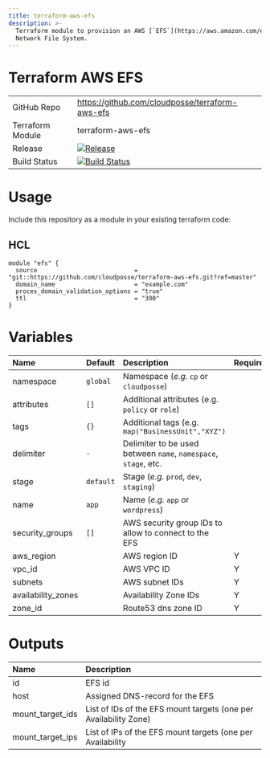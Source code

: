 ```yaml
---
title: terraform-aws-efs
description: >-
  Terraform module to provision an AWS [`EFS`](https://aws.amazon.com/efs/)
  Network File System.
---
```


# Terraform AWS EFS

|                  |                                                                                                                                                |
|:-----------------|:-----------------------------------------------------------------------------------------------------------------------------------------------|
| GitHub Repo      | <https://github.com/cloudposse/terraform-aws-efs>                                                                                              |
| Terraform Module | terraform-aws-efs                                                                                                                              |
| Release          | [![Release](https://img.shields.io/github/release/cloudposse/terraform-aws-efs.svg)](https://github.com/cloudposse/terraform-aws-efs/releases) |
| Build Status     | [![Build Status](https://travis-ci.org/cloudposse/terraform-aws-efs.svg)](https://travis-ci.org/cloudposse/terraform-aws-efs)                  |

# Usage

Include this repository as a module in your existing terraform code:

## HCL

```hcl
module "efs" {
  source                           = "git::https://github.com/cloudposse/terraform-aws-efs.git?ref=master"
  domain_name                      = "example.com"
  proces_domain_validation_options = "true"
  ttl                              = "300"
}
```

# Variables

| Name               | Default   | Description                                                     | Required |
|:-------------------|:----------|:----------------------------------------------------------------|:---------|
| namespace          | `global`  | Namespace (_e.g._ `cp` or `cloudposse`)                         |          |
| attributes         | `[]`      | Additional attributes (e.g. `policy` or `role`)                 |          |
| tags               | `{}`      | Additional tags (e.g. `map("BusinessUnit","XYZ")`               |          |
| delimiter          | `-`       | Delimiter to be used between `name`, `namespace`, `stage`, etc. |          |
| stage              | `default` | Stage (_e.g._ `prod`, `dev`, `staging`)                         |          |
| name               | `app`     | Name (_e.g._ `app` or `wordpress`)                              |          |
| security_groups    | `[]`      | AWS security group IDs to allow to connect to the EFS           |          |
| aws_region         |           | AWS region ID                                                   | Y        |
| vpc_id             |           | AWS VPC ID                                                      | Y        |
| subnets            |           | AWS subnet IDs                                                  | Y        |
| availability_zones |           | Availability Zone IDs                                           | Y        |
| zone_id            |           | Route53 dns zone ID                                             | Y        |

# Outputs

| Name             | Description                                                      |
|:-----------------|:-----------------------------------------------------------------|
| id               | EFS id                                                           |
| host             | Assigned DNS-record for the EFS                                  |
| mount_target_ids | List of IDs of the EFS mount targets (one per Availability Zone) |
| mount_target_ips | List of IPs of the EFS mount targets (one per Availability       |
